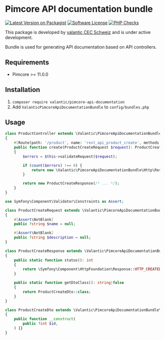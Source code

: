 # Pimcore API documentation bundle

[![Latest Version on Packagist](https://img.shields.io/packagist/v/valantic/pimcore-api-documentation.svg?style=flat-square)](https://packagist.org/packages/valantic/pimcore-api-documentation)
[![Software License](https://img.shields.io/badge/license-MIT-brightgreen.svg?style=flat-square)](LICENSE.md)
[![PHP Checks](https://github.com/valantic/pimcore-api-documentation/actions/workflows/phpstan.yml/badge.svg)](https://github.com/valantic/pimcore-api-documentation/actions/workflows/phpstan.yml)

This package is developed by [valantic CEC Schweiz](https://www.valantic.com/en/services/digital-business/) and is under active development.

Bundle is used for generating API documentation based on API controllers.

## Requirements

- Pimcore >= 11.0.0

## Installation

1. `composer require valantic/pimcore-api-documentation`
2. Add `ValanticPimcoreApiDocumentationBundle` to `config/bundles.php`


## Usage

```php
class ProductController extends \Valantic\PimcoreApiDocumentationBundle\Controller\ApiController
{
    #[Route(path: '/product', name: 'rest_api_product_create', methods: Request::METHOD_POST)]
    public function create(ProductCreateRequest $request): ProductCreateResponse|\Valantic\PimcoreApiDocumentationBundle\Http\Response\BadRequestResponse
    {
        $errors = $this->validateRequest($request);

        if (count($errors) !== 0) {
            return new \Valantic\PimcoreApiDocumentationBundle\Http\Response\BadRequestResponse($errors);
        }

        return new ProductCreateResponse(/* ... */);
    }
}

use Symfony\Component\Validator\Constraints as Assert;

class ProductCreateRequest extends \Valantic\PimcoreApiDocumentationBundle\Http\Request\JsonRequest
{
    #[Assert\NotBlank]
    public ?string $name = null;

    #[Assert\NotBlank]
    public ?string $description = null;
}

class ProductCreateResponse extends \Valantic\PimcoreApiDocumentationBundle\Http\Response\ApiResponse
{
    public static function status(): int
    {
        return \Symfony\Component\HttpFoundation\Response::HTTP_CREATED;
    }

    public static function getDtoClass(): string|false
    {
        return ProductCreateDto::class;
    }
}

class ProductCreateDto extends \Valantic\PimcoreApiDocumentationBundle\Model\BaseDto
{
    public function __construct(
        public ?int $id,
    ) {}
}
```
